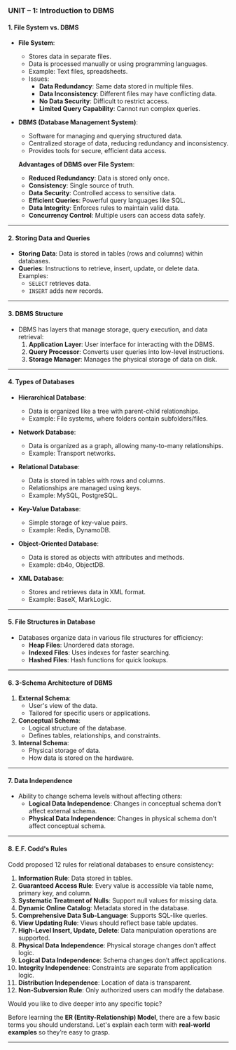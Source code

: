 ### UNIT – 1: Introduction to DBMS

#### **1. File System vs. DBMS**
- **File System**:
  - Stores data in separate files.
  - Data is processed manually or using programming languages.
  - Example: Text files, spreadsheets.
  - Issues:
    - **Data Redundancy**: Same data stored in multiple files.
    - **Data Inconsistency**: Different files may have conflicting data.
    - **No Data Security**: Difficult to restrict access.
    - **Limited Query Capability**: Cannot run complex queries.

- **DBMS (Database Management System)**:
  - Software for managing and querying structured data.
  - Centralized storage of data, reducing redundancy and inconsistency.
  - Provides tools for secure, efficient data access.

  **Advantages of DBMS over File System**:
  - **Reduced Redundancy**: Data is stored only once.
  - **Consistency**: Single source of truth.
  - **Data Security**: Controlled access to sensitive data.
  - **Efficient Queries**: Powerful query languages like SQL.
  - **Data Integrity**: Enforces rules to maintain valid data.
  - **Concurrency Control**: Multiple users can access data safely.

---

#### **2. Storing Data and Queries**
- **Storing Data**: Data is stored in tables (rows and columns) within databases.
- **Queries**: Instructions to retrieve, insert, update, or delete data. Examples:
  - `SELECT` retrieves data.
  - `INSERT` adds new records.

---

#### **3. DBMS Structure**
- DBMS has layers that manage storage, query execution, and data retrieval:
  1. **Application Layer**: User interface for interacting with the DBMS.
  2. **Query Processor**: Converts user queries into low-level instructions.
  3. **Storage Manager**: Manages the physical storage of data on disk.

---

#### **4. Types of Databases**
- **Hierarchical Database**:
  - Data is organized like a tree with parent-child relationships.
  - Example: File systems, where folders contain subfolders/files.

- **Network Database**:
  - Data is organized as a graph, allowing many-to-many relationships.
  - Example: Transport networks.

- **Relational Database**:
  - Data is stored in tables with rows and columns.
  - Relationships are managed using keys.
  - Example: MySQL, PostgreSQL.

- **Key-Value Database**:
  - Simple storage of key-value pairs.
  - Example: Redis, DynamoDB.

- **Object-Oriented Database**:
  - Data is stored as objects with attributes and methods.
  - Example: db4o, ObjectDB.

- **XML Database**:
  - Stores and retrieves data in XML format.
  - Example: BaseX, MarkLogic.

---

#### **5. File Structures in Database**
- Databases organize data in various file structures for efficiency:
  - **Heap Files**: Unordered data storage.
  - **Indexed Files**: Uses indexes for faster searching.
  - **Hashed Files**: Hash functions for quick lookups.

---

#### **6. 3-Schema Architecture of DBMS**
1. **External Schema**:
   - User's view of the data.
   - Tailored for specific users or applications.
2. **Conceptual Schema**:
   - Logical structure of the database.
   - Defines tables, relationships, and constraints.
3. **Internal Schema**:
   - Physical storage of data.
   - How data is stored on the hardware.

---

#### **7. Data Independence**
- Ability to change schema levels without affecting others:
  - **Logical Data Independence**: Changes in conceptual schema don’t affect external schema.
  - **Physical Data Independence**: Changes in physical schema don’t affect conceptual schema.

---

#### **8. E.F. Codd's Rules**
Codd proposed 12 rules for relational databases to ensure consistency:
1. **Information Rule**: Data stored in tables.
2. **Guaranteed Access Rule**: Every value is accessible via table name, primary key, and column.
3. **Systematic Treatment of Nulls**: Support null values for missing data.
4. **Dynamic Online Catalog**: Metadata stored in the database.
5. **Comprehensive Data Sub-Language**: Supports SQL-like queries.
6. **View Updating Rule**: Views should reflect base table updates.
7. **High-Level Insert, Update, Delete**: Data manipulation operations are supported.
8. **Physical Data Independence**: Physical storage changes don’t affect logic.
9. **Logical Data Independence**: Schema changes don’t affect applications.
10. **Integrity Independence**: Constraints are separate from application logic.
11. **Distribution Independence**: Location of data is transparent.
12. **Non-Subversion Rule**: Only authorized users can modify the database.

Would you like to dive deeper into any specific topic?


Before learning the **ER (Entity-Relationship) Model**, there are a few basic terms you should understand. Let's explain each term with **real-world examples** so they’re easy to grasp.

---
